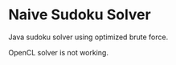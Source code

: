 # Naive Sudoku Solver
Java sudoku solver using optimized brute force.

OpenCL solver is not working.
